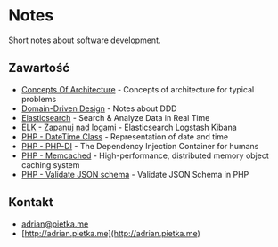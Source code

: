# Notes

Short notes about software development.

## Zawartość

* [Concepts Of Architecture](concepts-of-architecture) - Concepts of architecture for typical problems
* [Domain-Driven Design](domain-driven-design) - Notes about DDD
* [Elasticsearch](elasticsearch-training) - Search & Analyze Data in Real Time
* [ELK - Zapanuj nad logami](elk-zapanuj-nad-logami) - Elasticsearch Logstash Kibana
* [PHP - DateTime Class](php-datetime-class.md) - Representation of date and time
* [PHP - PHP-DI](php-di) - The Dependency Injection Container for humans
* [PHP - Memcached](php-memcached) - High-performance, distributed memory object caching system
* [PHP - Validate JSON schema](php-validate-json-schema.md) - Validate JSON Schema in PHP

## Kontakt

* [adrian@pietka.me](mailto:adrian@pietka.me)
* [http://adrian.pietka.me](http://adrian.pietka.me)